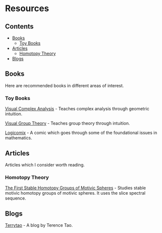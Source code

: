 # Resources

## Contents

- [Books](#books)
  - [Toy Books](#toy-books)
- [Articles](#articles)
  - [Homotopy Theory](#homotopy-theory)
- [Blogs](#blogs)

## Books

Here are recommended books in different areas of interest.

### Toy Books
[Visual Complex Analysis](https://www.amazon.com/Visual-Complex-Analysis-Tristan-Needham/dp/0198534469 "Visual Complex Analysis") - Teaches complex analysis through geometric intuition.

[Visual Group Theory](https://www.amazon.com/Visual-Group-Theory-Problem-Book/dp/088385757X "Visual Group Theory") - Teaches group theory through intuition.

[Logicomix](https://www.amazon.com/Logicomix-search-truth-Apostolos-Doxiadis/dp/1596914521 "Logicomix") - A comic which goes through some of the foundational issues in mathematics.

## Articles

Articles which I consider worth reading.

### Homotopy Theory

[The First Stable Homotopy Groups of Motivic Spheres](https://arxiv.org/pdf/1604.00365.pdf "The First Stable Homotopy Groups of Motivic Spheres") - Studies stable motivic homotopy groups of motivic spheres. It uses the slice spectral sequence.

## Blogs

[Terrytao](https://terrytao.wordpress.com/ "Terrytao") - A blog by Terence Tao.

